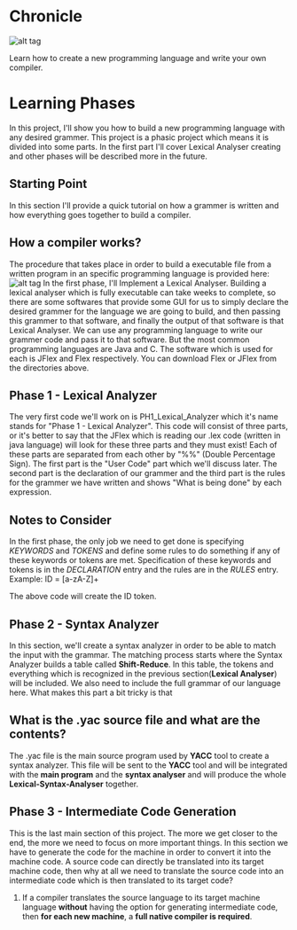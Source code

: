 # Chronicle
![alt tag](http://uupload.ir/files/xx1k_chronicle_project.png)

Learn how to create a new programming language and write your own compiler.

# Learning Phases
In this project, I'll show you how to build a new programming language with any desired grammer. This project is a phasic project which means it is divided into some parts. In the first part I'll cover Lexical Analyser creating and other phases will be described more in the future.

## Starting Point
In this section I'll provide a quick tutorial on how a grammer is written and how everything goes together to build a compiler.

## How a compiler works?
The procedure that takes place in order to build a executable file from a written program in an specific programming language is provided here:
![alt tag](http://uupload.ir/files/8oi6_target.png)
In the first phase, I'll Implement a Lexical Analyser. Building a lexical analyser which is fully executable can take weeks to complete, so there are some softwares that provide some GUI for us to simply declare the desired grammer for the language we are going to build, and then passing this grammer to that software, and finally the output of that software is that Lexical Analyser.
We can use any programming language to write our grammer code and pass it to that software. But the most common programming languages are Java and C. The software which is used for each is JFlex and Flex respectively. You can download Flex or JFlex from the directories above.

## Phase 1 - Lexical Analyzer
The very first code we'll work on is PH1_Lexical_Analyzer which it's name stands for "Phase 1 - Lexical Analyzer". This code will consist of three parts, or it's better to say that the JFlex which is reading our .lex code (written in java language) will look for these three parts and they must exist! Each of these parts are separated from each other by "%%" (Double Percentage Sign). The first part is the "User Code" part which we'll discuss later. The second part is the declaration of our grammer and the third part is the rules for the grammer we have written and shows "What is being done" by each expression.

## Notes to Consider
In the first phase, the only job we need to get done is specifying *KEYWORDS* and *TOKENS* and define some rules to do something if any of these keywords or tokens are met. Specification of these keywords and tokens is in the *DECLARATION* entry and the rules are in the *RULES* entry.
Example:
		ID = [a-zA-Z]+

The above code will create the ID token.

## Phase 2 - Syntax Analyzer
In this section, we'll create a syntax analyzer in order to be able to match the input with the grammar. The matching process starts where the Syntax Analyzer builds a table called **Shift-Reduce**. In this table, the tokens and everything which is recognized in the previous section(**Lexical Analyser**) will be included. We also need to include the full grammar of our language here. What makes this part a bit tricky is that

## What is the .yac source file and what are the contents?
The .yac file is the main source program used by **YACC** tool to create a syntax analyzer. This file will be sent to the **YACC** tool and will be integrated with the **main program** and the **syntax analyser** and will produce the whole **Lexical-Syntax-Analyser** together.

## Phase 3 - Intermediate Code Generation
This is the last main section of this project. The more we get closer to the end, the more we need to focus on more important things. In this section we have to generate the code for the machine in order to convert it into the machine code.
A source code can directly be translated into its target machine code, then why at all we need to translate the source code into an intermediate code which is then translated to its target code?
1. If a compiler translates the source language to its target machine language **without** having the option for generating intermediate code, then **for each new machine**, a **full native compiler is required**.
